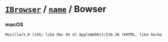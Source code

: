 # [`IBrowser`](/api/ua-parser-js/get-browser.md) / [`name`](../name.md) / Bowser

### macOS

```sh
Mozilla/5.0 (iOS; like Mac OS X) AppleWebKit/536.36 (KHTML, like Gecko) not Chrome/27.0.1500.95 Mobile/10B141 Safari/537.36 Bowser/0.2.1
```